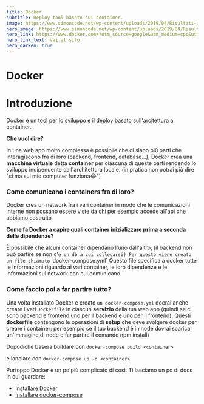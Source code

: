 ```yaml
---
title: Docker
subtitle: Deploy tool basato sui container.
image: https://www.simoncode.net/wp-content/uploads/2019/04/Risultati-immagini-per-docker.png
hero_image: https://www.simoncode.net/wp-content/uploads/2019/04/Risultati-immagini-per-docker.png
hero_link: https://www.docker.com/?utm_source=google&utm_medium=cpc&utm_campaign=dockerhomepage&utm_content=namer&utm_term=dockerhomepage&utm_budget=growth&gclid=Cj0KCQjwse-DBhC7ARIsAI8YcWLCgwmYxO6bNom2-kYhZ9eSiR7mnUPxbVEwLCUx6bq8UrAo4V5_6tsaAiwxEALw_wcB
hero_link_text: Vai al sito
hero_darken: true
---
```


# Docker

# Introduzione

Docker è un tool per lo sviluppo e il deploy basato sull'arcitettura a container.

**Che vuol dire?**

In una web app molto complessa è possibile che ci siano più parti che interagiscono fra di loro (backend, frontend, database...), Docker crea una **macchina virtuale** detta **container** per ciascuna di queste parti rendendo lo sviluppo indipendente dall'architettura locale. (in pratica non potrai più dire "si ma sul mio computer funziona😂") 

### **Come comunicano i containers fra di loro?**

Docker crea un network fra i vari container in modo che le comunicazioni interne non possano essere viste da chi per esempio accede all'api che abbiamo costruito

**Come fa Docker a capire quali container inizializzare prima a seconda delle dipendenze?**

È possibile che alcuni container dipendano l'uno dall'altro,  (il backend non può partire se non c'`e un db a cui collegarsi) Per questo viene creato un file chiamato `docker-compose.yml` Questo file specifica a docker tutte le informazioni riguardo ai vari container, le loro dipendenze e le informazioni sul network con cui comunicano.

### **Come faccio poi a far partire tutto?**

Una volta installato Docker e creato `un docker-compose.yml` docrai anche creare i vari `Dockerfile` in ciascun **servizio** della tua web app (quindi se ci sono backend e frontend uno per il backend e uno per il frontend). Questi **dockerfile** contengono le operazioni di **setup** che deve svolgere docker per creare i container: per esempio se il tuo backend è in node dovrai scaricar un'immagine di node e far partire il comando npm install)

Dopodiché basera buildare con `docker-compose build <container>`

e lanciare con `docker-compose up -d <container>`

Purtoppo Docker è un po'più complicato di così. Ti lasciamo un po di docs in cui guardare:

- [Installare Docker](https://docs.docker.com/docker-for-windows/install/)
- [Installare docker-compose](https://docs.docker.com/compose/install/)

